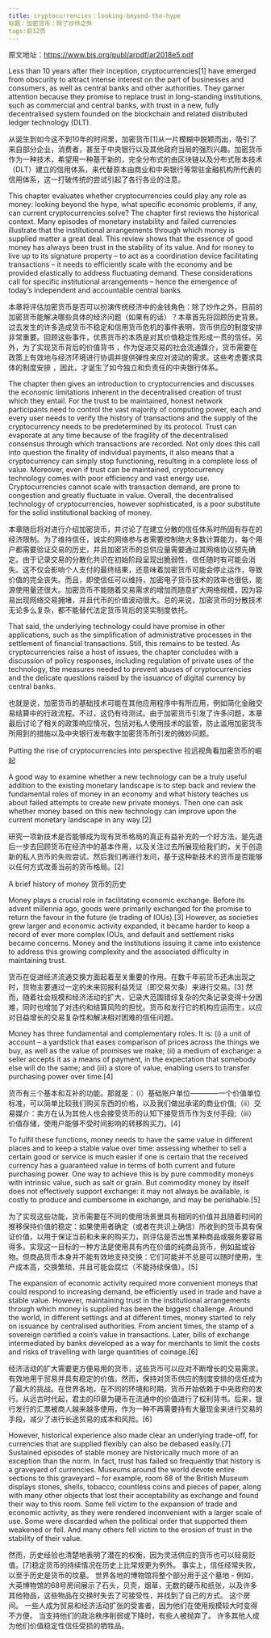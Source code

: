 ```yaml
---
title: cryptocurrencies：looking-beyond-the-hype
标题：加密货币：除了炒作之外
tags:前12页
---
```

原文地址：https://www.bis.org/publ/arpdf/ar2018e5.pdf

Less than 10 years after their inception, cryptocurrencies[1] have emerged from obscurity to attract intense interest on the part of businesses and consumers, as well as central banks and other authorities. They garner attention because they promise to replace trust in long-standing institutions, such as commercial and central banks, with trust in a new, fully decentralised system founded on the blockchain and related distributed ledger technology (DLT). 

从诞生到如今这不到10年的时间里，加密货币[1]从一片模糊中脱颖而出，吸引了来自部分企业，消费者，甚至于中央银行以及其他政府当局的强烈兴趣。加密货币作为一种技术，希望用一种基于新的，完全分布式的由区块链以及分布式账本技术（DLT）建立的信用体系，来代替原本由商业和中央银行等常驻金融机构所代表的信用体系，这一打破传统的尝试引起了各行各业的注意。

This chapter evaluates whether cryptocurrencies could play any role as money: looking beyond the hype, what specific economic problems, if any, can current cryptocurrencies solve? The chapter first reviews the historical context. Many episodes of monetary instability and failed currencies illustrate that the institutional arrangements through which money is supplied matter a great deal. This review shows that the essence of good money has always been trust in the stability of its value. And for money to live up to its signature property – to act as a coordination device facilitating transactions – it needs to efficiently scale with the economy and be provided elastically to address fluctuating demand. These considerations call for specific institutional arrangements – hence the emergence of today’s independent and accountable central banks.

本章将评估加密货币是否可以扮演传统经济中的金钱角色：除了炒作之外，目前的加密货币能解决哪些具体的经济问题（如果有的话）？本章首先将回顾历史背景。过去发生的许多造成货币不稳定和信用货币危机的事件表明，货币供应的制度安排非常重要。回顾这些事件，优质货币的本质是对其价值稳定性形成一贯的信任。另外，为了实现货币背后的价值背书 ，作为促进交易的社会流通媒介，货币需要在政策上有效地与经济环境进行协调并提供弹性来应对波动的需求。这些考虑要求具体的制度安排 ，因此，才诞生了如今独立和负责任的中央银行体系。

The chapter then gives an introduction to cryptocurrencies and discusses the economic limitations inherent in the decentralised creation of trust which they entail. For the trust to be maintained, honest network participants need to control the vast majority of computing power, each and every user needs to verify the history of transactions and the supply of the cryptocurrency needs to be predetermined by its protocol. Trust can evaporate at any time because of the fragility of the decentralised consensus through which transactions are recorded. Not only does this call into question the finality of individual payments, it also means that a cryptocurrency can simply stop functioning, resulting in a complete loss of value. Moreover, even if trust can be maintained, cryptocurrency technology comes with poor efficiency and vast energy use. Cryptocurrencies cannot scale with transaction demand, are prone to congestion and greatly fluctuate in value. Overall, the decentralised technology of cryptocurrencies, however sophisticated, is a poor substitute for the solid institutional backing of money.

本章随后将对进行介绍加密货币，并讨论了在建立分散的信任体系时所固有存在的经济限制。为了维持信任，诚实的网络参与者需要控制绝大多数计算能力，每个用户都需要验证交易的历史，并且加密货币的总供应量需要通过其网络协议预先确定。由于记录交易的分散化共识在初始阶段呈现出脆弱性，信任随时有可能会消失。这不仅会影响个人支付的最终结果，还意味着加密货币可能会停止运作，导致价值的完全丧失。而且，即使信任可以维持，加密电子货币技术的效率也很低，能源使用量还很大。加密货币不能随着交易需求的增加而随意扩大网络规模，因为容易出现网络交易拥堵，并且代币的价值波动很大。总的来说，加密货币的分散技术无论多么复杂，都不能替代法定货币背后的坚实制度依托。

That said, the underlying technology could have promise in other applications, such as the simplification of administrative processes in the settlement of financial transactions. Still, this remains to be tested. As cryptocurrencies raise a host of issues, the chapter concludes with a discussion of policy responses, including regulation of private uses of the technology, the measures needed to prevent abuses of cryptocurrencies and the delicate questions raised by the issuance of digital currency by central banks.

也就是说，加密货币的基础技术可能在其他应用程序中有所应用，例如简化金融交易结算中的行政流程。不过，这仍有待测试。由于加密货币引发了许多问题，本章最后讨论了相关的政策响应情况，包括对私人使用技术的监管，防止滥用加密货币所用到的措施以及中央银行发布数字加密货币所引发的微妙问题。

Putting the rise of cryptocurrencies into perspective
拉远视角看加密货币的崛起

A good way to examine whether a new technology can be a truly useful addition to the existing monetary landscape is to step back and review the fundamental roles of money in an economy and what history teaches us about failed attempts to create new private moneys. Then one can ask whether money based on this new technology can improve upon the current monetary landscape in any way.[2]

研究一项新技术是否能够成为现有货币格局的真正有益补充的一个好方法，是先退后一步去回顾货币在经济中的基本作用，以及关注过去所展现给我们的，关于创造新的私人货币的失败尝试。然后我们再进行发问，基于这种新技术的货币是否能够以任何方式改善当前的货币格局。[2]

A brief history of money
货币的历史

Money plays a crucial role in facilitating economic exchange. Before its advent millennia ago, goods were primarily exchanged for the promise to return the favour in the future (ie trading of IOUs).[3] However, as societies grew larger and economic activity expanded, it became harder to keep a record of ever more complex IOUs, and default and settlement risks became concerns. Money and the institutions issuing it came into existence to address this growing complexity and the associated difficulty in maintaining trust. 

货币在促进经济流通交换方面起着至关重要的作用。在数千年前货币还未出现之时，货物主要通过一定的未来回报利益凭证（即交易欠条）来进行交易。[3] 然而，随着社会规模和经济活动的扩大，记录大范围错综复杂的欠条记录变得十分困难，同时也增加了对违约和结算风险的担忧。货币和发行它的机构应运而生，以应对日益增长的交易复杂性和解决相对困难的信任问题。

Money has three fundamental and complementary roles. It is: (i) a unit of account – a yardstick that eases comparison of prices across the things we buy, as well as the value of promises we make; (ii) a medium of exchange: a seller accepts it as a means of payment, in the expectation that somebody else will do the same; and (iii) a store of value, enabling users to transfer purchasing power over time.[4]

货币有三个基本和互补的功能。那就是：（i）基础账户单位————一个价值单位标准，可以简单比较我们购买东西的价格，以及我们做出承诺的商业价值;（ii）交易媒介：卖方在认为其他人也会接受货币的认知下接受货币作为支付手段;（iii）价值存储，使用户能够不受时间影响的转移购买力。[4]

To fulfil these functions, money needs to have the same value in different places and to keep a stable value over time: assessing whether to sell a certain good or service is much easier if one is certain that the received currency has a guaranteed value in terms of both current and future purchasing power. One way to achieve this is by pure commodity moneys with intrinsic value, such as salt or grain. But commodity money by itself does not effectively support exchange: it may not always be available, is costly to produce and cumbersome in exchange, and may be perishable.[5] 

为了实现这些功能，货币需要在不同的使用场景里具有相同的价值并且随着时间的推移保持价值的稳定：如果使用者确定（或者在共识上确信）所收到的货币具有保证价值，以用于保证当前和未来的购买力，则评估是否出售某种商品或服务要容易得多。实现这一目标的一种方法是使用具有内在价值的纯商品货币，例如盐或谷物。但商品货币本身并不能有效地支持交换：它们可能并不总是可以随时使用，生产成本高，交换繁琐，并且可能会腐烂（不能持续保值）。[5] 

The expansion of economic activity required more convenient moneys that could respond to increasing demand, be efficiently used in trade and have a stable value. However, maintaining trust in the institutional arrangements through which money is supplied has been the biggest challenge. Around the world, in different settings and at different times, money started to rely on issuance by centralised authorities. From ancient times, the stamp of a sovereign certified a coin’s value in transactions. Later, bills of exchange intermediated by banks developed as a way for merchants to limit the costs and risks of travelling with large quantities of coinage.[6]

经济活动的扩大需要更方便易用的货币，这些货币可以应对不断增长的交易需求，有效地用于贸易并具有稳定的价值。然而，保持对货币供应的制度安排的信任成为了最大的挑战。在世界各地，在不同的环境和时期，货币开始依赖于中央政府的发行。从远古时代起，君主的印章为硬币在流通中的价值进行了权利背书。后来，银行发行的汇票被商人越来越多使用，作为一种不再需要持有大量现金来进行交易的手段，减少了进行长途贸易的成本和风险。[6]

However, historical experience also made clear an underlying trade-off, for currencies that are supplied flexibly can also be debased easily.[7] Sustained episodes of stable money are historically much more of an exception than the norm. In fact, trust has failed so frequently that history is a graveyard of currencies. Museums around the world devote entire sections to this graveyard – for example, room 68 of the British Museum displays stones, shells, tobacco, countless coins and pieces of paper, along with many other objects that lost their acceptability as exchange and found their way to this room. Some fell victim to the expansion of trade and economic activity, as they were rendered inconvenient with a larger scale of use. Some were discarded when the political order that supported them weakened or fell. And many others fell victim to the erosion of trust in the stability of their value.

然而，历史经验也清楚地表明了潜在的权衡，因为灵活供应的货币也可以轻易贬值。[7]稳定货币的持续情况在历史上比常规更为例外。 事实上，信任经常失败，以至于历史是货币的坟墓。 世界各地的博物馆将整个部分用于这个墓地 - 例如，大英博物馆的68号房间展示了石头，贝壳，烟草，无数的硬币和纸张，以及许多其他物品，这些物品在交换时失去了可接受性，并找到了自己的方式。 这个房间。 一些人成为贸易和经济活动扩张的受害者，因为他们在使用规模较大时变得不方便。 当支持他们的政治秩序削弱或下降时，有些人被抛弃了。 许多其他人成为他们价值稳定性信任受损的牺牲品。
